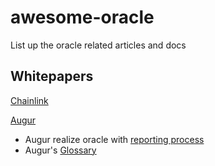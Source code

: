 # awesome-oracle
List up the oracle related articles and docs


## Whitepapers

[Chainlink](https://link.smartcontract.com/whitepaper)

[Augur](https://www.augur.net/whitepaper.pdf)

  - Augur realize oracle with [reporting process](https://augur.guide/4-reporters.html)
  - Augur's [Glossary](https://augur.guide/glossary.html#SHARE)
